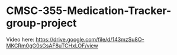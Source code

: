 # CMSC-355-Medication-Tracker-group-project


Video here:
https://drive.google.com/file/d/143mzSu8O-MKCRm0gG0sGsAF8uTCHxLOF/view
